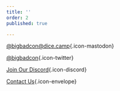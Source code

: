 ```yaml
---
title: ''
order: 2
published: true

---
```

[@bigbadcon@dice.camp](https://dice.camp/@bigbadcon){.icon-mastodon}

[@bigbadcon](https://twitter.com/bigbadcon){.icon-twitter}

[Join Our Discord](/community-discord){.icon-discord}

[Contact Us](/contact-us){.icon-envelope}